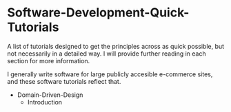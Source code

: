 # Software-Development-Quick-Tutorials
A list of tutorials designed to get the principles across as quick possible, but not necessarily in a detailed way. I will provide further reading in each section for more information.

I generally write software for large publicly accesible e-commerce sites, and these software tutorials reflect that.

* Domain-Driven-Design
  * Introduction
